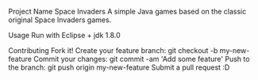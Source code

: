 Project Name
Space Invaders
A simple Java games based on the classic original Space Invaders games.

Usage
Run with Eclipse + jdk 1.8.0

Contributing
Fork it!
Create your feature branch: git checkout -b my-new-feature
Commit your changes: git commit -am 'Add some feature'
Push to the branch: git push origin my-new-feature
Submit a pull request :D

